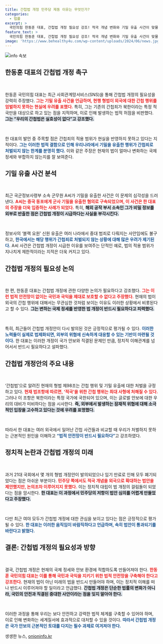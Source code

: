 ```yaml
---
title: 간첩법 개정 민주당 제동 이유는 무엇인가?
categories:
  - 법률
excerpt: >
  국민의힘 한동훈 대표, 간첩법 개정 필요성 강조! 적국 개념 변화와 기밀 유출 사건이 맞물리며, 법적 안전망 구축을 촉구하는 그의 목소리가 주목받고 있다. 과연 여야는 변화를 이끌어낼 수 있을까?
feature_text: >
  국민의힘 한동훈 대표, 간첩법 개정 필요성 강조! 적국 개념 변화와 기밀 유출 사건이 맞물리며, 법적 안전망 구축을 촉구하는 그의 목소리가 주목받고 있다. 과연 여야는 변화를 이끌어낼 수 있을까?
image: 'https://www.behealthy4u.com/wp-content/uploads/2024/06/news.jpg'
---
```


<p><img src="https://www.behealthy4u.com/wp-content/uploads/2024/06/news.jpg" alt="info 속보" /></p>

<h2 data-ke-size="size26">한동훈 대표의 간첩법 개정 촉구</h2>

<p data-ke-size="size16">&nbsp;</p>

<p>한동훈 국민의힘 대표는 최근 사회관계망서비스(SNS)을 통해 간첩법 개정의 필요성을 강력히 주장했다. <b><span style="color: #ee2323;">그는 기밀 유출 사건을 언급하며, 현행 형법이 외국에 대한 간첩 행위를 엄벌하지 못하는 현실에 우려를 표했다.</span></b> 특히, 그는 기존의 간첩죄가 북한이라는 특정 적국만을 대상으로 하고 있는 점을 지적하며, 이로 인해 발생하는 법적 허점을 비판했다. <b><span style="background-color: #21538527;">그는 “우리의 간첩법은 실효성이 없다”고 강조했다.</span></b> </p>

<p data-ke-size="size16">&nbsp;</p>

<p>한 대표의 발언 중 주목할 점은 간첩죄의 적용 범위가 현실을 반영하지 못하고 있다는 지적이다. <b><span style="color: #1a5490;">그는 이러한 법적 결함으로 인해 우리나라에서 기밀을 유출한 행위가 간첩죄로 처벌되지 않는 한계를 분명히 했다.</span></b> 이와 같은 주장은 현재의 법이 얼마나 변화하는 국제 정세와 부합하지 않는지를 잘 보여준다.</p>

<h2 data-ke-size="size26">기밀 유출 사건 분석</h2>

<p data-ke-size="size16">&nbsp;</p>

<p>최근 국군정보사령부 소속 군무원 A씨가 기밀을 유출한 사건은 이 문제의 심각성을 드러낸다. <b><span style="color: #ee2323;">A씨는 중국 동포에게 군사 기밀을 유출한 혐의로 구속되었으며, 이 사건은 한 대표의 주장을 더욱 입증하는 사례가 되었다.</span></b> 특히, <b><span style="background-color: #21538527;">해외 공작 부서 소속인 그가 비밀 정보를 외부로 반출한 점은 간첩법 개정이 시급하다는 사실을 부각시킨다.</span></b> </p>

<p data-ke-size="size16">&nbsp;</p>

<p>정보사의 ‘블랙 요원’ 신원 유출은 여러 나라에서 중대 범죄로 다뤄지는 사안임에도 불구하고, <b><span style="color: #1a5490;">한국에서는 해당 행위가 간첩죄로 처벌되지 않는 상황에 대해 많은 우려가 제기된다.</span></b> A씨 사건은 간첩법 개정이 시급한 이유를 보여주는 단적인 예로, 법의 적용 범위가 지나치게 제한적이라는 지적은 더욱 커지고 있다.</p>

<h2 data-ke-size="size26">간첩법 개정의 필요성 논의</h2>

<p data-ke-size="size16">&nbsp;</p>

<p>한 편, 한동훈 대표는 간첩법 개정에 관한 다양한 논의가 필요하다고 강조했다. <b><span style="color: #ee2323;">그는 이런 법적 안전망이 없이는 국민과 국익을 제대로 보호할 수 없다고 주장했다.</span></b> 현재의 법이 외국의 간첩 행위에 대해서는 무관심한 것처럼 보이는 이유도 이러한 상황에서 비롯된다고 할 수 있다. <b><span style="background-color: #21538527;">그는 변하는 국제 정세를 반영한 법 개정이 반드시 필요하다고 피력했다.</span></b> </p>

<p data-ke-size="size16">&nbsp;</p>

<p>특히, 최근들어 간첩법 개정안이 다시 발의된 것은 긍정적으로 평가될 수 있다. <b><span style="color: #1a5490;">이러한 노력들이 실제로 법제화되면, 외부의 위협에 신속하게 대응할 수 있는 기반이 마련될 것이다.</span></b> 한 대표는 이러한 개정이 국가 안보와 직결된 문제인 만큼, 정치적 이해관계를 넘어서서 반드시 필요하다고 설파했다.</p>

<h2 data-ke-size="size26">간첩법 개정안의 주요 내용</h2>

<p data-ke-size="size16">&nbsp;</p>

<p>‘간첩법’으로 알려진 현재의 형법 제98조는 간첩 행위 및 기밀 유출에 대한 처벌을 규정하고 있다. <b><span style="color: #ee2323;">현재 법조항에 따르면, ‘적국’을 위한 간첩 행위는 최대 사형에 처해질 수 있다.</span></b> 그러나 이 조항은 북한이라는 특정 국가에 국한되어 있으며, 이는 글로벌 안보에 대한 우리의 대비가 미비하다는 점을 시사한다. <b><span style="background-color: #21538527;">즉, 외부에서 발생하는 잠재적 위협에 대해 소극적인 입장을 고수하고 있다는 것에 우려를 표명했다.</span></b> </p>

<p data-ke-size="size16">&nbsp;</p>

<p>따라서 한 대표는 여러 외국에서 일어난 간첩 사건들과 비교할 때 우리가 처벌하지 못하는 근본적인 원인을 이해하고 <b><span style="color: #1a5490;">“법적 안전망이 반드시 필요하다”</span></b>고 강조하였다. </p>

<h2 data-ke-size="size26">정치적 논란과 간첩법 개정의 미래</h2>

<p data-ke-size="size16">&nbsp;</p>

<p>과거 21대 국회에서 몇 개의 형법 개정안이 발의되었으나 임기 만료로 인해 모두 폐기되었다는 점은 아쉬운 부분이다. <b><span style="color: #ee2323;">민주당 쪽에서도 적국 개념을 외국으로 확대하는 법안을 제안했지만, 논의조차 이루어지지 못했다.</span></b> 이는 정치적 대립이 법 개정의 걸림돌이 되었다는 점을 암시한다. <b><span style="background-color: #21538527;">한 대표는 이 과정에서 민주당의 저항이 법안 심의를 어렵게 만들었다고 주장했다.</span></b> </p>

<p data-ke-size="size16">&nbsp;</p>

<p>다만 최근 여야 모두가 간첩법 개정에 대한 관심을 보이고 있다는 점은 긍정적으로 평가될 수 있다. <b><span style="color: #1a5490;">한 대표는 이러한 움직임이 바람직하다고 언급하며, 속히 법안이 통과되기를 바란다고 밝혔다.</span></b> </p>

<h2 data-ke-size="size26">결론: 간첩법 개정의 필요성과 방향</h2>

<p data-ke-size="size16">&nbsp;</p>

<p>결국, 간첩법 개정은 현재의 국제 정세와 안보 환경에 적합하도록 만들어져야 한다. <b><span style="color: #ee2323;">한동훈 국민의힘 대표는 이를 통해 국민과 국익을 지키기 위한 법적 안전망을 구축해야 한다고 강조한다.</span></b> 현재의 법이 아닌 미래의 법을 반드시 만들어야 하며, 이는 정치적 이해를 떠나 반드시 이루어져야 할 일이라고 언급했다. <b><span style="background-color: #21538527;">간첩법 개정은 단순한 법률의 변화가 아니라, 국민의 안전과 직결된 중대한 사안이라는 점을 잊지 말아야 한다.</span></b> </p>

<p data-ke-size="size16">&nbsp;</p>

<p>이러한 과정을 통해 우리는 보다 안전하고 강력한 법적 체계를 구축할 수 있어야 하며, 이로 인해 변화하는 세계질서에 효과적으로 대처할 수 있을 것이다. <b><span style="color: #1a5490;">따라서 간첩법 개정은 국가 안보의 근본적인 토대를 다지는 필수 과제로 여겨져야 한다.</span></b></p>
생생한 뉴스, <a href="https://onioninfo.kr" rel="dofollow">onioninfo.kr</a>



